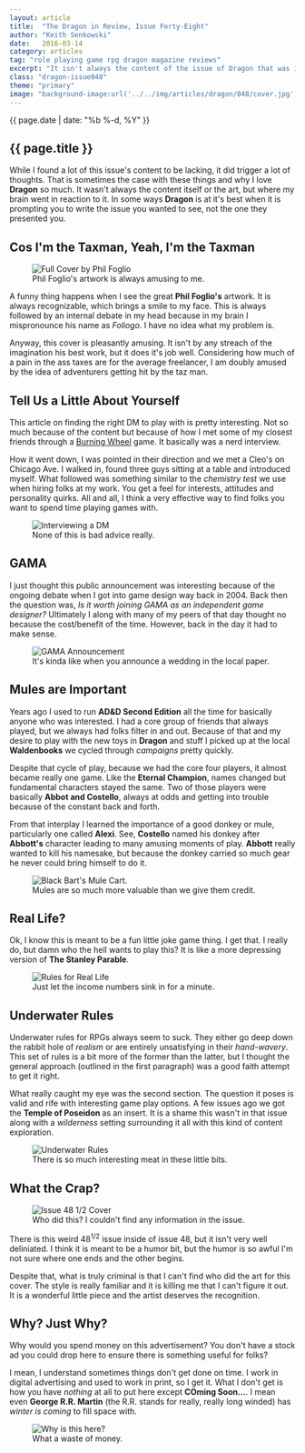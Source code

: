 ```yaml
---
layout: article
title:  "The Dragon in Review, Issue Forty-Eight"
author: "Keith Senkowski"
date:   2016-03-14
category: articles
tag: "role playing game rpg dragon magazine reviews"
excerpt: "It isn't always the content of the issue of Dragon that was important. Sometimes it is the issue you write in your head as you react to the issue in front of you that was important."
class: "dragon-issue048"
theme: "primary"
image: "background-image:url('../../img/articles/dragon/048/cover.jpg');"
---
```

<section class="header" style="{{page.image}}">
	<div class="content">
	<aside class="span-3 col empty"></aside>
	<div class="span-6 col">
		<p class="post-meta">{{ page.date | date: "%b %-d, %Y" }}</p>
		<h1>{{ page.title }}</h1>
		<p>While I found a lot of this issue's content to be lacking, it did trigger a lot of thoughts. That is sometimes the case with these things and why I love <strong>Dragon</strong> so much. It wasn't always the content itself or the art, but where my brain went in reaction to it. In some ways <strong>Dragon</strong> is at it's best when it is prompting you to write the issue you wanted to see, not the one they presented you.</p>
	</div>
	<aside class="span-3 col empty"></aside>	
	</div>
</section>
<section class="review continued">
	<div class="content gutters">
		<div class="span-1 col empty"></div>
		<div class="span-10 col">
			<h2>Cos I'm the Taxman, Yeah, I'm the Taxman</h2>
		</div>
		<div class="span-1 col empty"></div>
	</div>
	<div class="content gutters">
		<div class="span-1 col empty"></div>
		<aside class="span-5 col">
			<figure>
				<img src="{{ site.baseurl }}/img/loading.gif" data-src="{{ site.baseurl }}/img/articles/dragon/048/full-cover.jpg" alt="Full Cover by Phil Foglio" class="scale"/>
				<figcaption>Phil  Foglio's artwork is always amusing to me.</figcaption>
			</figure>
		</aside>	
		<div class="span-5 col">
			<p>A funny thing happens when I see the great <strong>Phil Foglio's</strong> artwork. It is always recognizable, which brings a smile to my face. This is always followed by an internal debate in my head because in my brain I mispronounce his name as <em>Foliogo</em>. I have no idea what my problem is.</p>
			<p>Anyway, this cover is pleasantly amusing. It isn't by any streach of the imagination his best work, but it does it's job well. Considering how much of a pain in the ass taxes are for the average freelancer, I am doubly amused by the idea of adventurers getting hit by the taz man.</p>
		</div>
		<div class="span-1 col empty"></div>
	</div>
		
</section>
<section class="review continued">
	<div class="content gutters">
		<div class="span-1 col empty"></div>
		<div class="span-10 col">
			<h2>Tell Us a Little About Yourself</h2>
		</div>
		<div class="span-1 col empty"></div>
	</div>
	<div class="content gutters">
		<div class="span-1 col empty"></div>
		<div class="span-5 col">
			<p>This article on finding the right DM to play with is pretty interesting. Not so much because of the content but because of how I met some of my closest friends through a <a href="http://burningwheel.com" target="_blank">Burning Wheel</a> game. It basically was a nerd interview.</p>
			<p>How it went down, I was pointed in their direction and we met a Cleo's on Chicago Ave. I walked in, found three guys sitting at a table and introduced myself. What followed was something similar to the <em>chemistry test</em> we use when hiring folks at my work. You get a feel for interests, attitudes and personality quirks. All and all, I think a very effective way to find folks you want to spend time playing games with.</p>
		</div>
		<div class="span-5 col">
			<figure>
				<img src="{{ site.baseurl }}/img/loading.gif" data-src="{{ site.baseurl }}/img/articles/dragon/048/dm-interview.png" alt="Interviewing a DM"/>
				<figcaption>None of this is bad advice really.</figcaption>
			</figure>
		</div>	
		<div class="span-1 col empty"></div>
	</div>
</section>
<section class="review continued">
	<div class="content gutters">
		<div class="span-1 col empty"></div>
		<div class="span-10 col">
			<h2>GAMA</h2>
		</div>
		<div class="span-1 col empty"></div>
	</div>
	<div class="content gutters">
		<div class="span-1 col empty"></div>
		<div class="span-5 col">
			<p>I just thought this public announcement was interesting because of the ongoing debate when I got into game design way back in 2004. Back then the question was, <em>Is it worth joining GAMA as an independent game designer?</em> Ultimately I along with many of my peers of that day thought no because the cost/benefit of the time. However, back in the day it had to make sense.</p>
		</div>
		<aside class="span-5 col">
			<figure>
				<img src="{{ site.baseurl }}/img/loading.gif" data-src="{{ site.baseurl }}/img/articles/dragon/048/gama.png" alt="GAMA Announcement"/>
				<figcaption>It's kinda like when you announce a wedding in the local paper.</figcaption>
			</figure>
		</aside>	
		<div class="span-1 col empty"></div>
	</div>
</section>
<section class="review continued">
	<div class="content gutters">
		<div class="span-1 col empty"></div>
		<div class="span-10 col">
			<h2>Mules are Important</h2>
		</div>
		<div class="span-1 col empty"></div>
	</div>
	<div class="content gutters">
		<div class="span-1 col empty"></div>
		<div class="span-5 col">
			<p>Years ago I used to run <strong>AD&amp;D Second Edition</strong> all the time for basically anyone who was interested. I had a core group of friends that always played, but we always had folks filter in and out. Because of that and my desire to play with the new toys in <strong>Dragon</strong> and stuff I picked up at the local <strong>Waldenbooks</strong> we cycled through <em>campaigns</em> pretty quickly.</p>
			<p>Despite that cycle of play, because we had the core four players, it almost became really one game. Like the <strong>Eternal Champion</strong>, names changed but fundamental characters stayed the same. Two of those players were basically <strong>Abbot and Costello</strong>, always at odds and getting into trouble because of the constant back and forth.</p>
			<p>From that interplay I learned the importance of a good donkey or mule, particularly one called <strong>Alexi</strong>. See,  <strong>Costello</strong> named his donkey after <strong>Abbott's</strong> character leading to many amusing moments of play. <strong>Abbott</strong> really wanted to kill his namesake, but because the donkey carried so much gear he never could bring himself to do it.</p>
		</div>
		<aside class="span-5 col">
			<figure>
				<img src="{{ site.baseurl }}/img/loading.gif" data-src="{{ site.baseurl }}/img/articles/dragon/048/mule.png" alt="Black Bart's Mule Cart."/>
				<figcaption>Mules are so much more valuable than we give them credit.</figcaption>
			</figure>
		</aside>	
		<div class="span-1 col empty"></div>
	</div>
</section>
<section class="review continued">
	<div class="content gutters">
		<div class="span-1 col empty"></div>
		<div class="span-10 col">
			<h2>Real Life?</h2>
		</div>
		<div class="span-1 col empty"></div>
	</div>
	<div class="content gutters">
		<div class="span-1 col empty"></div>
		<div class="span-5 col">
			<p>Ok, I know this is meant to be a fun little joke game thing. I get that. I really do, but damn who the hell wants to play this? It is like a more depressing version of <strong>The Stanley Parable</strong>.</p>
		</div>
		<aside class="span-5 col">
			<figure>
				<img src="{{ site.baseurl }}/img/loading.gif" data-src="{{ site.baseurl }}/img/articles/dragon/048/real-life.png" alt="Rules for Real Life"/>
				<figcaption>Just let the income numbers sink in for a minute.</figcaption>
			</figure>
		</aside>	
		<div class="span-1 col empty"></div>
	</div>
</section>

<section class="review continued">
	<div class="content gutters">
		<div class="span-1 col empty"></div>
		<div class="span-10 col">
			<h2>Underwater Rules</h2>
		</div>
		<div class="span-1 col empty"></div>
	</div>
	<div class="content gutters">
		<div class="span-3 col empty"></div>
		<div class="span-6 col">
			<p>Underwater rules for RPGs always seem to suck. They either go deep down the rabbit hole of <em>realism</em> or are entirely unsatisfying in their <em>hand-wavery</em>. This set of rules is a bit more of the former than the latter, but I thought the general approach (outlined in the first paragraph) was a good faith attempt to get it right.</p>
			<p>What really caught my eye was the second section. The question it poses is valid and rife with interesting game play options. A few issues ago we got the <strong>Temple of Poseidon </strong> as an insert. It is a shame this wasn't in that issue along with a <em>wilderness</em> setting surrounding it all with this kind of content exploration.</p>
		</div>
		<div class="span-3 col empty"></div>
	</div>
	<div class="content gutters">
		<div class="span-2 col empty"></div>
		<div class="span-8 col">
			<figure>
				<img src="{{ site.baseurl }}/img/loading.gif" data-src="{{ site.baseurl }}/img/articles/dragon/048/underwater-question.png" alt="Underwater Rules"/>
				<figcaption>There is so much interesting meat in these little bits.</figcaption>
			</figure>
		</div>	
		<div class="span-2 col empty"></div>
	</div>
</section>
<section class="review continued">
	<div class="content gutters">
		<div class="span-1 col empty"></div>
		<div class="span-10 col">
			<h2>What the Crap?</h2>
		</div>
		<div class="span-1 col empty"></div>
	</div>
	<div class="content gutters">
		<div class="span-1 col empty"></div>
		<aside class="span-5 col">
			<figure>
				<img src="{{ site.baseurl }}/img/loading.gif" data-src="{{ site.baseurl }}/img/articles/dragon/048/cover-48-half.jpg" alt="Issue 48 1/2 Cover" class="scale"/>
				<figcaption>Who did this? I couldn't find any information in the issue.</figcaption>
			</figure>
		</aside>	
		<div class="span-5 col">
			<p>There is this weird 48<sup>1/2</sup> issue inside of issue 48, but it isn't very well deliniated. I think it is meant to be a humor bit, but the humor is so awful I'm not sure where one ends and the other begins.</p>
			<p>Despite that, what is truly criminal is that I can't find who did the art for this cover. The style is really familiar and it is killing me that I can't figure it out. It is a wonderful little piece and the artist deserves the recognition.</p>
		</div>
		<div class="span-1 col empty"></div>
	</div>
		
</section>
<section class="review continued">
	<div class="content gutters">
		<div class="span-1 col empty"></div>
		<div class="span-10 col">
			<h2>Why? Just Why?</h2>
		</div>
		<div class="span-1 col empty"></div>
	</div>
	<div class="content gutters">
		<div class="span-1 col empty"></div>
		<div class="span-5 col">
			<p>Why would you spend money on this advertisement? You don't have a stock ad you could drop here to ensure there is something useful for folks?</p>
			<p>I mean, I understand sometimes things don't get done on time. I work in digital advertising and used to work in print, so I get it. What I don't get is how you have <em>nothing</em> at all to put here except <strong>COming Soon...</strong>. I mean even <strong>George R.R. Martin</strong> (the R.R. stands for really, really long winded) has <em>winter is coming</em> to fill space with.</p>
		</div>
		<aside class="span-5 col">
			<figure>
				<img src="{{ site.baseurl }}/img/loading.gif" data-src="{{ site.baseurl }}/img/articles/dragon/048/add-why.jpg" alt="Why is this here?" class="scale"/>
				<figcaption>What a waste of money.</figcaption>
			</figure>
		</aside>	
		<div class="span-1 col empty"></div>
	</div>
	<div class="divider"></div>	
		
</section>
